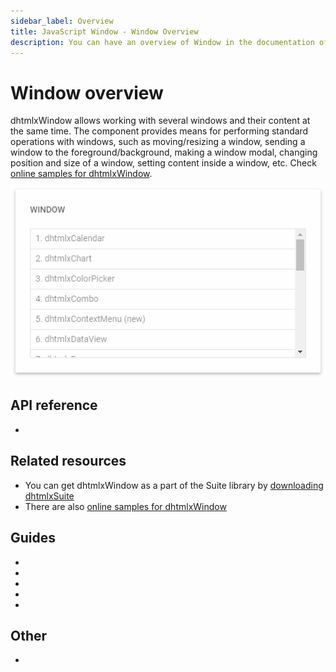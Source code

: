 ```yaml
---
sidebar_label: Overview
title: JavaScript Window - Window Overview 
description: You can have an overview of Window in the documentation of the DHTMLX JavaScript UI library. Browse developer guides and API reference, try out code examples and live demos, and download a free 30-day evaluation version of DHTMLX Suite 7.
---
```


# Window overview

dhtmlxWindow allows working with several windows and their content at the same time. The component provides means for performing standard operations with windows, 
such as moving/resizing a window, sending a window to the foreground/background, making a window modal, changing position and size of a window, setting content inside a window, etc.
Check [online samples for dhtmlxWindow](https://snippet.dhtmlx.com/all?text=%23window).

![](../assets/window/window_front.png)

## API reference

- [](window/api/api_overview.md)

## Related resources

- You can get dhtmlxWindow as a part of the Suite library by [downloading dhtmlxSuite](https://dhtmlx.com/docs/products/dhtmlxSuite/download.shtml)
- There are also [online samples for dhtmlxWindow](https://snippet.dhtmlx.com/all?text=%23window)

## Guides

- [](how_to_start.md)
- [](configuration.md)
- [](usage.md)
- [](customization.md)
- [](handling_events.md)

## Other

- [](../migration.md)
